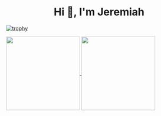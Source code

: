 <h1 align="center">Hi 👋, I'm Jeremiah</h1>




[![trophy](https://github-profile-trophy-sigma-three.vercel.app/?username=pbandjib&theme=radical&no-frame=true)](https://github.com/pbandjib/github-profile-trophy)



<a href="https://github.com/pbandjib/github-readme-stats">
  <img height=200 align="center" src="https://github-readme-stats-lcj4.vercel.app/api?username=pbandjib&show_icons=true&theme=radical" />
</a>
<a href="https://github.com/pbandjib/github-readme-stats">
  <img height=200 align="center" src="https://github-readme-stats-lcj4.vercel.app/api/top-langs/?username=pbandjib&layout=donut&theme=radical" />
</a>
